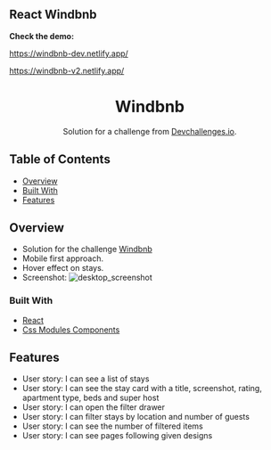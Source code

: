 ## React Windbnb

**Check the demo:**

https://windbnb-dev.netlify.app/

https://windbnb-v2.netlify.app/


<h1 align="center">Windbnb</h1>

<div align="center">
   Solution for a challenge from  <a href="https://devchallenges.io/challenges/3JFYedSOZqAxYuOCNmYD" target="_blank">Devchallenges.io</a>.
</div>


## Table of Contents

- [Overview](#overview)
- [Built With](#built-with)
- [Features](#features)

## Overview

- Solution for the challenge [Windbnb](https://devchallenges.io/challenges/3JFYedSOZqAxYuOCNmYD)
- Mobile first approach.
- Hover effect on stays.
- Screenshot: ![desktop_screenshot](![localhost_3000_](https://user-images.githubusercontent.com/6601996/192210199-2b143fcc-7f48-4d57-a5e4-448221896d79.png))

### Built With

- [React](https://reactjs.org/)
- [Css Modules Components](https://github.com/css-modules/css-modules)

## Features

- User story: I can see a list of stays
- User story: I can see the stay card with a title, screenshot, rating, apartment type, beds and super host
- User story: I can open the filter drawer
- User story: I can filter stays by location and number of guests
- User story: I can see the number of filtered items
- User story: I can see pages following given designs
